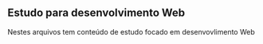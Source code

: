 ## Estudo para desenvolvimento Web

Nestes arquivos tem conteúdo de estudo focado em desenvovlimento Web
